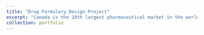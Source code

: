 ```yaml
---
title: "Drug Formulary Design Project"
excerpt: "Canada is the 10th largest pharmaceutical market in the world. In 2015, drug sales amounted to $25 billion dollars. Public and private plans constitute 42% and 58% of the drug insurance market respectively. Generics drugs sell at an average of 36% of brand prices and 2/3 of prescriptions represent 1/4 of drug expenditures. The goal of this project is to provide a method that helps determine if a new drug should be included in the formulary and whether an existing (i.e., covered) drug should be excluded from the formulary using Multi-Criteria Decision Analysis. Click here for [Github](https://github.com/vbabashov/drug-formulary-design) repository."
collection: portfolio
---
```


